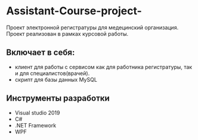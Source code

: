 # Assistant-Course-project-
Проект электронной регистратуры для медецинский организация. Проект реализован в рамках курсовой работы.

## Включает в себя: 
- клиент для работы с сервисом как для работника регистратуры, так и для специалистов(врачей).
- скрипт для базы данных MySQL

## Инструменты разработки
- Visual studio 2019
- C#
- .NET Framework
- WPF
